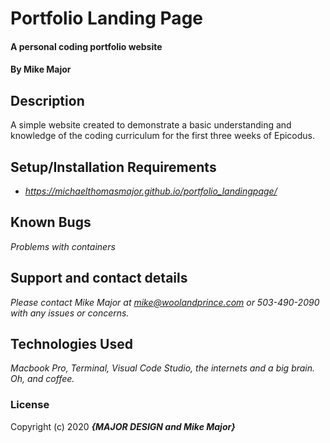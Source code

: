 # Portfolio Landing Page

#### A personal coding portfolio website

#### By Mike Major

## Description

A simple website created to demonstrate a basic understanding and knowledge of the coding curriculum for the first three weeks of Epicodus.

## Setup/Installation Requirements

* _https://michaelthomasmajor.github.io/portfolio_landingpage/_


## Known Bugs

_Problems with containers_

## Support and contact details

_Please contact Mike Major at mike@woolandprince.com or 503-490-2090 with any issues or concerns._

## Technologies Used

_Macbook Pro, Terminal, Visual Code Studio, the internets and a big brain. Oh, and coffee._

### License


Copyright (c) 2020 **_{MAJOR DESIGN and Mike Major}_**